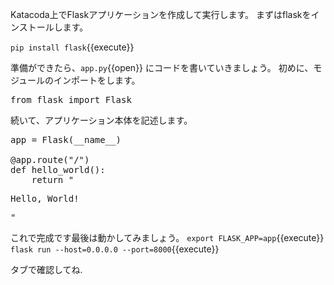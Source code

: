 Katacoda上でFlaskアプリケーションを作成して実行します。
まずはflaskをインストールします。

`pip install flask`{{execute}}

準備ができたら、`app.py`{{open}} にコードを書いていきましょう。
初めに、モジュールのインポートをします。
<pre class="file" data-filename="app.py" data-target="replace">from flask import Flask
</pre>
続いて、アプリケーション本体を記述します。
<pre class="file" data-filename="app.py" data-target="append">app = Flask(__name__)

@app.route("/")
def hello_world():
    return "<p>Hello, World!</p>"
</pre>

これで完成です最後は動かしてみましょう。
`export FLASK_APP=app`{{execute}}
`flask run --host=0.0.0.0 --port=8000`{{execute}}

タブで確認してね.